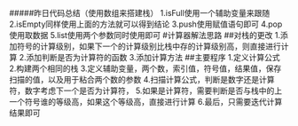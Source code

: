 #####昨日代码总结（使用数组来搭建栈）
    1.isFull使用一个辅助变量来跟随
    2.isEmpty同样使用上面的方法就可以得到结论
    3.push使用赋值语句即可
    4.pop使用取数据
    5.list使用两个参数同时使用即可
#计算器解法思路
##对栈的更改
    1.添加符号的计算级别，如果下一个的计算级别比栈中存的计算级别高，则直接进行计算
    2.添加判断是否为计算符的函数
    3.添加计算方法
##主要程序
    1.定义计算公式
    2.构建两个相同的栈
    3.定义辅助变量，两个数，索引值，符号值，结果值，保存扫描的值，以及用于粘合两个数的参数
    4.扫描计算公式，判断是数字还是计算符，数字考虑下一个是否为计算符，
    5.如果是计算符，需要判断是否与栈中的上一个符号谁的等级高，如果这个等级高，直接进行计算
    6.最后，只需要迭代计算结果即可